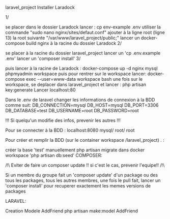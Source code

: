 laravel_project
Installer Laradock

1/

se placer dans le dossier Laradock
lancer : cp env-example .env
utiliser la commande "sudo nano nginx/sites/defaut.conf"
ajouter à la ligne root (ligne 13) la root suivante "/var/www/laravel_project/public;"
lancer un docker-compose build nginx à la racine du dossier Laradock
2/

se placer à la racine du dossier laravel_project
lancer un 'cp .env.example .env'
lancer un 'composer install'
3/

puis lancer à la racine de Laradock : docker-compose up -d nginx mysql phpmyadmin workspace
puis pour rentrer sur le workspace lancer: docker-compose exec --user=www-data workspace bash
une fois sur le workspace, se deplacer dans laravel_project et lancer : php artisan key:generate
Lancer localhost:80

Dans le .env de laravel changer les informations de connexion à la BDD comme suit: DB_CONNECTION=mysql DB_HOST=mysql DB_PORT=3306 DB_DATABASE=test DB_USERNAME=root DB_PASSWORD=root

!!! Si quelqu'un modifie des infos, prevenir les autres !!!

Pour se connecter à la BDD : localhost:8080 mysql/ root/ root

Pour créer et remplir la BDD (sur le container workspace /laravel_project) . :

créer la base 'test' manuellement
php artisan migrate
dans docker workspace 'php artisan db:seed'
COMPOSER:

/!\ Eviter de faire un composer update !! si c'est le cas, prevenir l'equipe!! /!\

Si un membre du groupe fait un 'composer update' d'un package ou des tous les packages, tous les autres membres, une fois le pull fait, lancer un 'composer install' pour recuperer exactement les memes versions de packages

LARAVEL:

Creation Modele AddFriend php artisan make:model AddFriend
